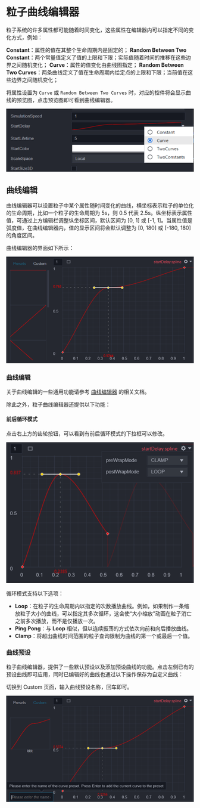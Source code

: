 # 粒子曲线编辑器

粒子系统的许多属性都可能随着时间变化，这些属性在编辑器内可以指定不同的变化方式，例如：

**Constant**：属性的值在其整个生命周期内是固定的；
**Random Between Two Constant**：两个常量值定义了值的上限和下限；实际值随着时间的推移在这些边界之间随机变化；
**Curve**：属性的值变化由曲线图指定；
**Random Between Two Curves**：两条曲线定义了值在生命周期内给定点的上限和下限；当前值在这些边界之间随机变化；

将属性设置为 `Curve` 或 `Random Between Two Curves` 时，对应的控件将会显示曲线的预览图，点击预览图即可看到曲线编辑器。

![curve menu](img/menu.png)

## 曲线编辑

曲线编辑器可以设置粒子中某个属性随时间变化的曲线，横坐标表示粒子的单位化的生命周期，比如一个粒子的生命周期为 5s，则 0.5 代表 2.5s。纵坐标表示属性值，可通过上方编辑栏调整纵坐标区间，默认区间为 [0, 1] 或 [-1, 1]。当属性值是弧度值，在曲线编辑器内，值的显示区间将会默认调整为 [0, 180] 或 [-180, 180] 的角度区间。

曲线编辑器的界面如下所示：

![curve editor](img/curve_editor.png)

### 曲线编辑

关于曲线编辑的一些通用功能请参考 [曲线编辑器](../../animation/curve-editor.md) 的相关文档。

除此之外，粒子曲线编辑器还提供以下功能：

#### 前后循环模式

点击右上方的齿轮按钮，可以看到有前后循环模式的下拉框可以修改。

![wrapMode](img/wrapMode.png)

循环模式支持以下选项：

- __Loop__：在粒子的生命周期内以指定的次数播放曲线。例如，如果制作一条缩放粒子大小的曲线，可以指定其多次循环，这会使“大小缩放”动画在粒子消亡之前多次播放，而不是仅播放一次。
- __Ping Pong__：与 __Loop__ 相似，但以连续振荡的方式依次向前和向后播放曲线。
- __Clamp__：将超出曲线时间范围的粒子查询限制为曲线的第一个或最后一个值。

### 曲线预设

粒子曲线编辑器，提供了一些默认预设以及添加预设曲线的功能。点击左侧已有的预设曲线即可应用，同时已编辑好的曲线也通过以下操作保存为自定义曲线：

切换到 Custom 页面，输入曲线预设名称，回车即可。

![custom](img/custom.png)
